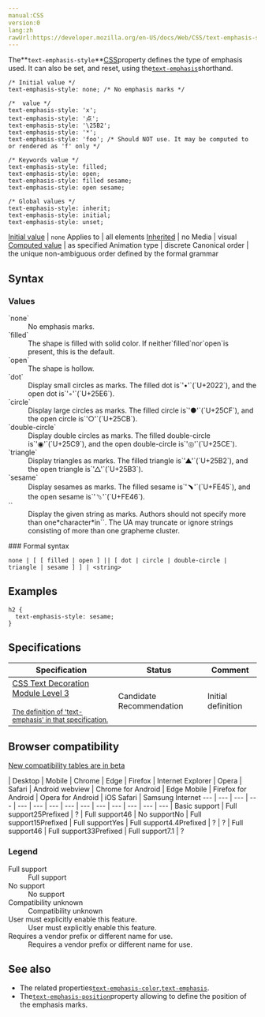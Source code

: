 ```yaml
---
manual:CSS
version:0
lang:zh
rawUrl:https://developer.mozilla.org/en-US/docs/Web/CSS/text-emphasis-style
---
```






The**`text-emphasis-style`**[CSS](%427 "CSS")property defines the type of emphasis used. It can also be set, and reset, using the[`text-emphasis`](%32189 "The text-emphasis CSS property is a shorthand property for setting text-emphasis-style and text-emphasis-color in one declaration. This property will apply the specified emphasis mark to each character of the element's text, except separator characters, like spaces,  and control characters.")shorthand.


```
/* Initial value */
text-emphasis-style: none; /* No emphasis marks */

/*  value */
text-emphasis-style: 'x';
text-emphasis-style: '点';
text-emphasis-style: '\25B2';
text-emphasis-style: '*';
text-emphasis-style: 'foo'; /* Should NOT use. It may be computed to or rendered as 'f' only */

/* Keywords value */
text-emphasis-style: filled;
text-emphasis-style: open;
text-emphasis-style: filled sesame;
text-emphasis-style: open sesame;

/* Global values */
text-emphasis-style: inherit;
text-emphasis-style: initial;
text-emphasis-style: unset;
```

[Initial value](%28552 "") | `none` 
Applies to | all elements 
[Inherited](%28555 "") | no 
Media | visual 
[Computed value](%28556 "") | as specified 
Animation type | discrete 
Canonical order | the unique non-ambiguous order defined by the formal grammar 


## Syntax<a name="Syntax"></a>

### Values<a name="Values"></a>
<dl><dt id=''>`none`</dt><dd>No emphasis marks.</dd><dt id=''>`filled`</dt><dd>The shape is filled with solid color. If neither`filled`nor`open`is present, this is the default.</dd><dt id=''>`open`</dt><dd>The shape is hollow.</dd><dt id=''>`dot`</dt><dd>Display small circles as marks. The filled dot is`'•'`(`U+2022`), and the open dot is`'◦'`(`U+25E6`).</dd><dt id=''>`circle`</dt><dd>Display large circles as marks. The filled circle is`'●'`(`U+25CF`), and the open circle is`'○'`(`U+25CB`).</dd><dt id=''>`double-circle`</dt><dd>Display double circles as marks. The filled double-circle is`'◉'`(`U+25C9`), and the open double-circle is`'◎'`(`U+25CE`).</dd><dt id=''>`triangle`</dt><dd>Display triangles as marks. The filled triangle is`'▲'`(`U+25B2`), and the open triangle is`'△'`(`U+25B3`).</dd><dt id=''>`sesame`</dt><dd>Display sesames as marks. The filled sesame is`'﹅'`(`U+FE45`), and the open sesame is`'﹆'`(`U+FE46`).</dd><dt id=''>`<string>`</dt><dd>Display the given string as marks. Authors should not specify more than one*character*in`<string>`. The UA may truncate or ignore strings consisting of more than one grapheme cluster.</dd></dl>
### Formal syntax<a name="Formal_syntax"></a>

```
none | [ [ filled | open ] || [ dot | circle | double-circle | triangle | sesame ] ] | <string>

```

## Examples<a name="Examples"></a>

```
h2 {
  text-emphasis-style: sesame;
}
```

## Specifications<a name="Specifications"></a>

Specification | Status | Comment 
 ---  |  ---  |  ---  | 
[CSS Text Decoration Module Level 3<br></br><small>The definition of &#39;text-emphasis&#39; in that specification.</small>](%32217 "") | Candidate Recommendation | Initial definition 


## Browser compatibility<a name="Browser_compatibility"></a>
[New compatibility tables are in beta<i></i>](%3360 "")

 | <abbr>Desktop<i></i></abbr> | <abbr>Mobile<i></i></abbr> 
 | <abbr>Chrome<i></i></abbr> | <abbr>Edge<i></i></abbr> | <abbr>Firefox<i></i></abbr> | <abbr>Internet Explorer<i></i></abbr> | <abbr>Opera<i></i></abbr> | <abbr>Safari<i></i></abbr> | <abbr>Android webview<i></i></abbr> | <abbr>Chrome for Android<i></i></abbr> | <abbr>Edge Mobile<i></i></abbr> | <abbr>Firefox for Android<i></i></abbr> | <abbr>Opera for Android<i></i></abbr> | <abbr>iOS Safari<i></i></abbr> | <abbr>Samsung Internet<i></i></abbr> 
 ---  |  ---  |  ---  |  ---  |  ---  |  ---  |  ---  |  ---  |  ---  |  ---  |  ---  |  ---  |  ---  |  ---  | 
Basic support | <abbr>Full support</abbr>25<abbr>Prefixed<i></i></abbr> | <abbr>?</abbr> | <abbr>Full support</abbr>46 | <abbr>No support</abbr>No | <abbr>Full support</abbr>15<abbr>Prefixed<i></i></abbr> | <abbr>Full support</abbr>Yes | <abbr>Full support</abbr>4.4<abbr>Prefixed<i></i></abbr> | <abbr>?</abbr> | <abbr>?</abbr> | <abbr>Full support</abbr>46 | <abbr>Full support</abbr>33<abbr>Prefixed<i></i></abbr> | <abbr>Full support</abbr>7.1 | <abbr>?</abbr> 


### Legend<a name="Legend"></a>
<dl><dt id=''><abbr>Full support</abbr></dt><dd>Full support</dd><dt id=''><abbr>No support</abbr></dt><dd>No support</dd><dt id=''><abbr>Compatibility unknown</abbr></dt><dd>Compatibility unknown</dd><dt id=''><abbr>User must explicitly enable this feature.<i></i></abbr></dt><dd>User must explicitly enable this feature.</dd><dt id=''><abbr>Requires a vendor prefix or different name for use.<i></i></abbr></dt><dd>Requires a vendor prefix or different name for use.</dd></dl>

## See also<a name="See_also"></a>

* The related properties[`text-emphasis-color`](%29457 "The text-emphasis-color CSS property defines the color used to draw emphasis marks on text being rendered in the HTML document. This value can also be set and reset using the text-emphasis shorthand."),[`text-emphasis`](%32189 "The text-emphasis CSS property is a shorthand property for setting text-emphasis-style and text-emphasis-color in one declaration. This property will apply the specified emphasis mark to each character of the element's text, except separator characters, like spaces,  and control characters.").
* The[`text-emphasis-position`](%32191 "The text-emphasis-position CSS property describes where emphasis marks are drawn at. The effect of emphasis marks on the line height is the same as for ruby text: if there isn't enough place, the line height is increased.")property allowing to define the position of the emphasis marks.



